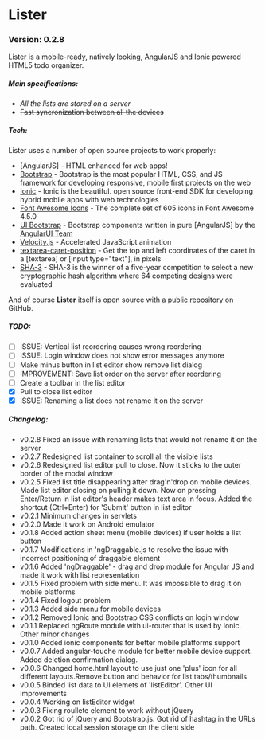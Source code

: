 # Lister
### Version: 0.2.8
Lister is a mobile-ready, natively looking, AngularJS and Ionic powered HTML5 todo organizer.

##### Main specifications:
  - *All the lists are stored on a server*
  - ~~Fast syncronization between all the devices~~

##### Tech:
Lister uses a number of open source projects to work properly:
- [AngularJS] - HTML enhanced for web apps!
- [Bootstrap](http://getbootstrap.com/) - Bootstrap is the most popular HTML, CSS, and JS framework for developing responsive, mobile first projects on the web
- [Ionic](http://ionicframework.com) - Ionic is the beautiful. open source front-end SDK for developing hybrid mobile apps with web technologies
- [Font Awesome Icons](https://fortawesome.github.io/Font-Awesome/icons/) - The complete set of 605 icons in Font Awesome 4.5.0
- [UI Bootstrap](https://angular-ui.github.io/bootstrap/) - Bootstrap components written in pure [AngularJS] by the [AngularUI Team](http://angular-ui.github.io/)
- [Velocity.js](http://julian.com/research/velocity/) - Accelerated JavaScript animation
- [textarea-caret-position](https://github.com/component/textarea-caret-position) - Get the top and left coordinates of the caret in a [textarea] or [input type="text"], in pixels
- [SHA-3](https://code.google.com/p/crypto-js/#SHA-3) - SHA-3 is the winner of a five-year competition to select a new cryptographic hash algorithm where 64 competing designs were evaluated

And of course **Lister** itself is open source with a [public repository](https://github.com/DmitriiSer/Lister)
 on GitHub.
##### TODO:
- [ ] ISSUE: Vertical list reordering causes wrong reordering
- [ ] ISSUE: Login window does not show error messages anymore
- [ ] Make minus button in list editor show remove list dialog
- [ ] IMPROVEMENT: Save list order on the server after reordering
- [ ] Create a toolbar in the list editor 
- [x] Pull to close list editor
- [x] ISSUE: Renaming a list does not rename it on the server

##### Changelog:
- v0.2.8 Fixed an issue with renaming lists that would not rename it on the server
- v0.2.7 Redesigned list container to scroll all the visible lists
- v0.2.6 Redesigned list editor pull to close. Now it sticks to the outer border of the modal window
- v0.2.5 Fixed list title disappearing after drag'n'drop on mobile devices. Made list editor closing on pulling it down. Now on pressing Enter/Return in list editor's header makes text area in focus. Added the shortcut (Ctrl+Enter) for 'Submit' button in list editor
- v0.2.1 Minimum changes in servlets
- v0.2.0 Made it work on Android emulator
- v0.1.8 Added action sheet menu (mobile devices) if user holds a list button
- v0.1.7 Modifications in 'ngDraggable.js to resolve the issue with incorrect positioning of draggable element
- v0.1.6 Added 'ngDraggable' - drag and drop module for Angular JS and made it work with list representation
- v0.1.5 Fixed problem with side menu. It was impossible to drag it on mobile platforms
- v0.1.4 Fixed logout problem
- v0.1.3 Added side menu for mobile devices
- v0.1.2 Removed Ionic and Bootstrap CSS conflicts on login window
- v0.1.1 Replaced ngRoute module with ui-router that is used by Ionic. Other minor changes
- v0.1.0 Added ionic components for better mobile platforms support
- v0.0.7 Added angular-touche module for better mobile device support. Added deletion confirmation dialog.
- v0.0.6 Changed home.html layout to use just one 'plus' icon for all different layouts.Remove button and behavior for list tabs/thumbnails
- v0.0.5 Binded list data to UI elemets of 'listEditor'. Other UI improvements
- v0.0.4 Working on listEditor widget
- v0.0.3 Fixing roullete element to work without jQuery
- v0.0.2 Got rid of jQuery and Bootstrap.js. Got rid of hashtag in the URLs path. Created local session storage on the client side